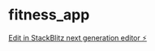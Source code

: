 # fitness_app

[Edit in StackBlitz next generation editor ⚡️](https://stackblitz.com/~/github.com/sam-vish/fitness_app)